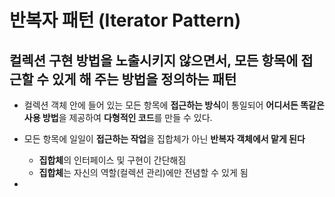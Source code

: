 # 반복자 패턴 (Iterator Pattern)

## 컬렉션 구현 방법을 노출시키지 않으면서, 모든 항목에 접근할 수 있게 해 주는 방법을 정의하는 패턴

* 컬렉션 객체 안에 들어 있는 모든 항목에 **접근하는 방식**이 통일되어 **어디서든 똑같은 사용 방법**을 제공하여 **다형적인 코드**를 만들 수 있다.

* 모든 항목에 일일이 **접근하는 작업**을 집합체가 아닌 **반복자 객체에서 맡게 된다**
  * **집합체**의 인터페이스 및 구현이 간단해짐
  * **집합체**는 자신의 역할(컬렉션 관리)에만 전념할 수 있게 됨
* 

